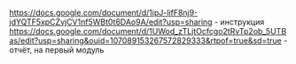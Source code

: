 https://docs.google.com/document/d/1ipJ-lifF8nj9-jdYQTF5xpCZvjCV1nf5WBt0t6DAo9A/edit?usp=sharing - инструкция
https://docs.google.com/document/d/1UWod_zTLjtOcfcgo2tRvTp2ob_5UTBas/edit?usp=sharing&ouid=107089153267572829333&rtpof=true&sd=true - отчёт, на первый модуль
